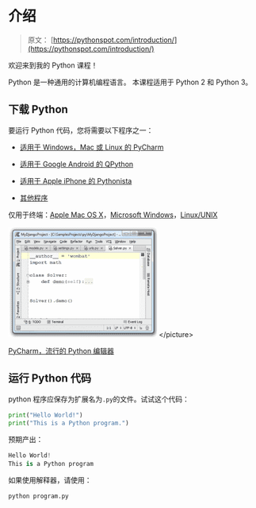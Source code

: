 # 介绍

> 原文： [https://pythonspot.com/introduction/](https://pythonspot.com/introduction/)

欢迎来到我的 Python 课程！

Python 是一种通用的计算机编程语言。
本课程适用于 Python 2 和 Python 3。

## 下载 Python

要运行 Python 代码，您将需要以下程序之一：

*   [适用于 Windows，Mac 或 Linux 的 PyCharm](https://www.jetbrains.com/pycharm/)

*   [适用于 Google Android 的 QPython](https://play.google.com/store/apps/details?id=com.hipipal.qpy3)

*   [适用于 Apple iPhone 的 Pythonista](https://itunes.apple.com/us/app/pythonista/id528579881?mt=8)

*   [其他程序](https://pythonspot.com/python-ides/)

仅用于终端：[Apple Mac OS X](https://www.python.org/downloads/mac-osx/)，[Microsoft Windows](https://www.python.org/downloads/windows/)，[Linux/UNIX](https://www.python.org/downloads/source/)

![pycharm](img/0e5e1650a644a2fdcbb8890c2461f664.jpg) &lt;/picture&gt; 

[PyCharm，流行的 Python 编辑器](https://www.jetbrains.com/pycharm/)

## 运行 Python 代码

python 程序应保存为扩展名为`.py`的文件。试试这个代码：

```py
print("Hello World!")
print("This is a Python program.")

```

预期产出：

```py
Hello World!
This is a Python program

```

如果使用解释器，请使用：

```py
python program.py

```
